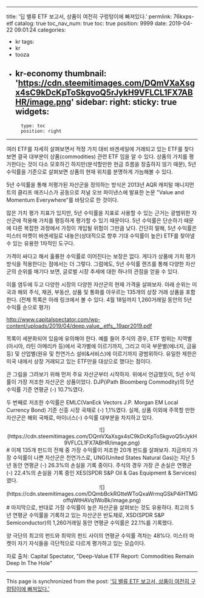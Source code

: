 
---
title: '딥 밸류 ETF 보고서, 상품이 여전히 구렁텅이에 빠져있다.'
permlink: 76kxps-etf
catalog: true
toc_nav_num: true
toc: true
position: 9999
date: 2019-04-22 09:01:24
categories:
- kr
tags:
- kr
- tooza
- kr-economy
thumbnail: 'https://cdn.steemitimages.com/DQmVXaXsgx4sC9kDcKpToSkgvoQ5rJykH9VFLCL1FX7ABHR/image.png'
sidebar:
    right:
        sticky: true
widgets:
    -
        type: toc
        position: right
---


여러 ETF를 자세히 살펴보면서 적정 가치 대비 바겐세일에 거래되고 있는 ETF를 찾다 보면 결국 대부분이 상품(commodities) 관련 ETF 임을 알 수 있다. 상품의 가치를 평가한다는 것이 다소 모호하긴 하지만(분석할만한 현금 흐름을 창출하지 않기 때문), 5년 수익률을 기준으로 살펴보면 상품의 현재 위치를 분명하게 가늠해볼 수 있다. 

 

5년 수익률을 통해 저평가된 자산군을 정의하는 방식은 2013년 AQR 캐피털 매니지먼트의 클리프 애즈니스가 공동으로 저널 오브 파이낸스에 발표한 논문 "Value and Momentum Everywhere"를 바탕으로 한 것이다. 

 

많은 가치 평가 지표가 있지만, 5년 수익률을 지표로 사용할 수 있는 근거는 광범위한 자산군에 적용해 가치를 평등하게 평가할 수 있기 때문이다. 5년 수익률은 단순하기 때문에 다른 복잡한 과정에서 가정이 개입될 위험이 그만큼 낮다. 간단히 말해, 5년 수익률은 미스터 마켓이 바겐세일로 내놓은(상대적으로 향후 기대 수익률이 높은) ETF를 찾아낼 수 있는 유용한 1차적인 도구다. 

 

가격이 싸다고 해서 훌륭한 수익률로 이어진다는 보장은 없다. 게다가 상품에 가치 평가 방식을 적용한다는 점에서는 더 그렇다. 그럼에도, 5년 수익률 렌즈를 통해 다양한 자산군의 순위를 매기다 보면, 글로벌 시장 추세에 대한 하나의 관점을 얻을 수 있다. 

 

이를 염두에 두고 다양한 시장의 다양한 자산군의 현재 가격을 살펴보자. 아래 순위는 미국과 해외 주식, 채권, 부동산, 상품 및 통화를 아우르는 135개의 상장 거래 상품을 포함한다. (전체 목록은 아래 링크에서 볼 수 있다. 4월 18일까지 1,260거래일 동안의 5년 수익률 순으로 평가)

http://www.capitalspectator.com/wp-content/uploads/2019/04/deep.value_.etfs_.19apr2019.pdf

 

목록이 세분화되어 있음에 유의해야 한다. 예를 들어 주식의 경우, ETF 범위는 지역별(아시아, 라틴 아메리카 등)에서 국가별에 이르기까지, 그리고 미국 부문별(에너지, 금융 등) 및 산업별(원유 및 천연가스 설비&서비스)에 이르기까지 광범위하다. 유일한 제한은 미국 내에서 상장 거래되고 있는 ETF만을 대상으로 했다는 점이다. 

 

큰 그림을 그려보기 위해 먼저 주요 자산군부터 시작하자. 위에서 언급했듯이, 5년 수익률이 가장 저조한 자산군은 상품이었다. DJP(iPath Bloomberg Commodity)의 5년 수익률 기준 연평균 (-) 10.7%였다. 

 

두 번째로 저조한 수익률은 EMLC(VanEck Vectors J.P. Morgan EM Local Currency Bond) 기준 신흥 시장 국채로 (-) 1,1%였다. 실제, 상품 이외에 주목할 만한 자산군은 해외 국채로, 마이너스(-) 수익률 대부분을 차지하고 있다. 


<center>
![](https://cdn.steemitimages.com/DQmVXaXsgx4sC9kDcKpToSkgvoQ5rJykH9VFLCL1FX7ABHR/image.png)
</center>
#
이제 135개 펀드의 전체 중 가장 수익률이 저조한 20개 펀드를 살펴보자. 지금까지 가장 수익률이 나쁜 자산군은 천연가스로, UNG(United States Natural Gas)는 지난 5년 동안 연평균 (-) 26.3%의 손실을 기록 중이다. 주식의 경우 가장 큰 손실은 연평균 (-) 22.4%의 손실을 기록 중인 XES(SPDR S&P Oil & Gas Equipment & Services)였다.

<center>
![](https://cdn.steemitimages.com/DQmbBckRGtteWToQxaWrmqGSkP4iHTMGoffqWtHAVq1WoBk/image.png)
</center>
#
마지막으로, 반대로 가장 수익률이 높은 자산군을 살펴보는 것도 유용하다. 최고의 5년 연평균 수익률을 기록하고 있는 자산군은 반도체로, XSD(SPDR S&P Semiconductor)의 1,260거래일 동안 연평균 수익률은 22.1%를 기록했다. 

 

양 극단의 최고의 펀드와 최악의 펀드 사이의 연평균 수익률 격차는 48%다. 미스터 마켓이 자기 자식들을 극단적으로 다르게 평가하고 있는 모습이다. 

 

자료 출처: Capital Spectator, "Deep-Value ETF Report: Commodities Remain Deep In The Hole"

- - -

This page is synchronized from the post: ['딥 밸류 ETF 보고서, 상품이 여전히 구렁텅이에 빠져있다.'](https://steemit.com/@pius.pius/76kxps-etf)
